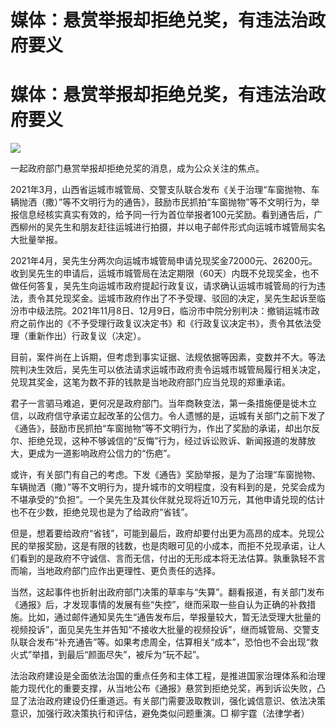 # 媒体：悬赏举报却拒绝兑奖，有违法治政府要义

# 媒体：悬赏举报却拒绝兑奖，有违法治政府要义

![](https://inews.gtimg.com/om_bt/OyS4doHY3GakRaDTxxTIBgl3kdtxWXmyPscHHBiNu0GrQAA/1000)

一起政府部门悬赏举报却拒绝兑奖的消息，成为公众关注的焦点。

2021年3月，山西省运城市城管局、交警支队联合发布《关于治理“车窗抛物、车辆抛洒（撒）”等不文明行为的通告》，鼓励市民抓拍“车窗抛物”等不文明行为，举报信息经核实真实有效的，给予同一行为首位举报者100元奖励。看到通告后，广西柳州的吴先生和朋友赶往运城进行拍摄，并以电子邮件形式向运城市城管局实名大批量举报。

2021年4月，吴先生分两次向运城市城管局申请兑现奖金72000元、26200元。收到吴先生的申请后，运城市城管局在法定期限（60天）内既不兑现奖金，也不做任何答复，吴先生向运城市政府提起行政复议，请求确认运城市城管局的行为违法，责令其兑现奖金。运城市政府作出了不予受理、驳回的决定，吴先生起诉至临汾市中级法院。2021年11月8日、12月9日，临汾市中院分别判决：撤销运城市政府之前作出的《不予受理行政复议决定书》和《行政复议决定书》，责令其依法受理（重新作出）行政复议（决定）。

目前，案件尚在上诉期，但考虑到事实证据、法规依据等因素，变数并不大。等法院判决生效后，吴先生可以依法请求运城市政府责令运城市城管局履行相关决定，兑现其奖金，这笔为数不菲的钱款是当地政府部门应当兑现的郑重承诺。

君子一言驷马难追，更何况是政府部门。当年商鞅变法，第一条措施便是徙木立信，以政府信守承诺立起改革的公信力。令人遗憾的是，运城有关部门之前下发了《通告》，鼓励市民抓拍“车窗抛物”等不文明行为，作出了奖励的承诺，却出尔反尔、拒绝兑现，这种不够诚信的“反悔”行为，经过诉讼败诉、新闻报道的发酵放大，更成为一道影响政府公信力的“伤疤”。

或许，有关部门有自己的考虑。下发《通告》奖励举报，是为了治理“车窗抛物、车辆抛洒（撒）”等不文明行为，提升城市的文明程度，没有料到的是，兑奖会成为不堪承受的“负担”。一个吴先生及其伙伴就兑现将近10万元，其他申请兑现的估计也不在少数，拒绝兑现也是为了给政府“省钱”。

但是，想着要给政府“省钱”，可能到最后，政府却要付出更为高昂的成本。兑现公民的举报奖励，这是有限的钱数，也是肉眼可见的小成本，而拒不兑现承诺，让人们看到的是政府不守诚信、言而无信，付出的无形成本将无法估算。孰重孰轻不言而喻，当地政府部门应作出更理性、更负责任的选择。

当然，这起事件也折射出政府部门决策的草率与“失算”。翻看报道，有关部门发布《通报》后，才发现事情的发展有些“失控”，继而采取一些自认为正确的补救措施。比如，通过邮件通知吴先生“通告发布后，举报量较大，暂无法受理大批量的视频投诉”，面见吴先生并告知“不接收大批量的视频投诉”，继而城管局、交警支队联合发布“补充通告”等。如果考虑周全，估算相关“成本”，恐怕也不会出现“救火式”举措，到最后“颜面尽失”，被斥为“玩不起”。

法治政府建设是全面依法治国的重点任务和主体工程，是推进国家治理体系和治理能力现代化的重要支撑，从当地公布《通报》悬赏到拒绝兑奖，再到诉讼失败，凸显了法治政府建设仍任重道远。有关部门需要汲取教训，强化诚信意识、依法决策意识，加强行政决策执行和评估，避免类似问题重演。□
柳宇霆（法律学者）

